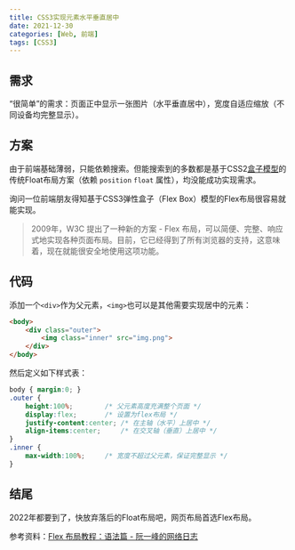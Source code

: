 ```yaml
---
title: CSS3实现元素水平垂直居中
date: 2021-12-30
categories: [Web, 前端]
tags: [CSS3]
---
```


## 需求

“很简单”的需求：页面正中显示一张图片（水平垂直居中），宽度自适应缩放（不同设备均完整显示）。

## 方案

由于前端基础薄弱，只能依赖搜索。但能搜索到的多数都是基于CSS2[盒子模型](https://www.w3.org/TR/CSS2/box.html)的传统Float布局方案（依赖 `position` `float` 属性），均没能成功实现需求。

询问一位前端朋友得知基于CSS3弹性盒子（Flex Box）模型的Flex布局很容易就能实现。

> 2009年，W3C 提出了一种新的方案 - Flex 布局，可以简便、完整、响应式地实现各种页面布局。目前，它已经得到了所有浏览器的支持，这意味着，现在就能很安全地使用这项功能。

## 代码

添加一个`<div>`作为父元素，`<img>`也可以是其他需要实现居中的元素：

```html
<body>
    <div class="outer">
        <img class="inner" src="img.png">
    </div>
</body>
```

然后定义如下样式表：

```css
body { margin:0; }
.outer {
    height:100%;		/* 父元素高度充满整个页面 */
    display:flex;		/* 设置为flex布局 */
    justify-content:center;	/* 在主轴（水平）上居中 */
    align-items:center;		/* 在交叉轴（垂直）上居中 */
}
.inner {
    max-width:100%;		/* 宽度不超过父元素，保证完整显示 */
}
```

## 结尾

2022年都要到了，快放弃落后的Float布局吧，网页布局首选Flex布局。

参考资料：[Flex 布局教程：语法篇 - 阮一峰的网络日志](https://www.ruanyifeng.com/blog/2015/07/flex-grammar.html)
